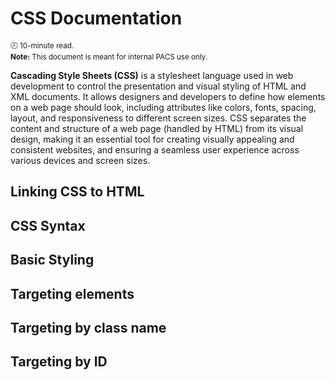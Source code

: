 # CSS Documentation

<sup style="display: inline-block;">🕗 10-minute read.</sup> <br/>
<sup style="display: inline-block;">**Note:** This document is meant for internal PACS use only.</sup>

**Cascading Style Sheets (CSS)** is a stylesheet language used in web development to control the presentation and visual styling of HTML and XML documents. It allows designers and developers to define how elements on a web page should look, including attributes like colors, fonts, spacing, layout, and responsiveness to different screen sizes. CSS separates the content and structure of a web page (handled by HTML) from its visual design, making it an essential tool for creating visually appealing and consistent websites, and ensuring a seamless user experience across various devices and screen sizes.

## Linking CSS to HTML

## CSS Syntax

## Basic Styling

## Targeting elements

## Targeting by class name

## Targeting by ID

##